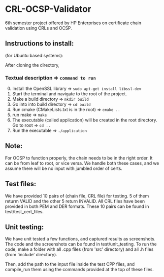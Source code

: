 # CRL-OCSP-Validator
6th semester project offered by HP Enterprises on certificate chain validation using CRLs and OCSP.

## Instructions to install:
(for Ubuntu based systems):

After cloning the directory,

   ### Textual description => `command to run`
   
0. Install the OpenSSL library => `sudo apt-get install libssl-dev`
1. Start the terminal and navigate to the root of the project. 
2. Make a build directory => `mkdir build`
3. Go into into build directory => `cd build`
4. Run cmake (CMakeLists.txt is in the root) => `cmake ..`
5. run make => `make`
6. The executable (called application) will be created in the root directory. Go to root => `cd ..`
7. Run the executable => `./application`

## Note:
For OCSP to function properly, the chain needs to be in the right order. It can be from leaf to root, or vice versa. 
We handle both these cases, and we assume there will be no input with jumbled order of certs.

## Test files:
We have provided 10 pairs of (chain file, CRL file) for testing. 5 of them returm VALID and the other 5 return INVALID.
All CRL files have been provided in both PEM and DER formats.
These 10 pairs can be found in test/test_cert_files.

## Unit testing:
We have unit tested a few functions, and captured results as screenshots.
The code and the screenshots can be found in test/unit_testing.
To run the code, make a folder with all .cpp files (from 'src' directory) and all .h files (from 'include' directory).

Then, add the path to the input file inside the test CPP files, and compile_run them using the commands provided at the top of these files.
